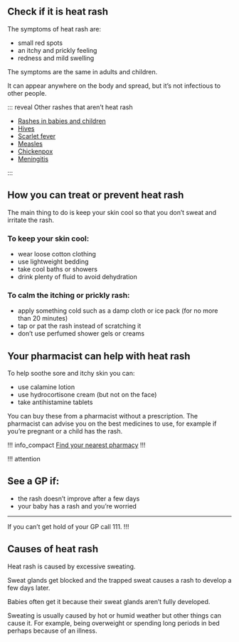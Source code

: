 ## Check if it is heat rash

The symptoms of heat rash are:  

- small red spots
- an itchy and prickly feeling
- redness and mild swelling

The symptoms are the same in adults and children.

It can appear anywhere on the body and spread, but it’s not infectious to other people. 

::: reveal Other rashes that aren’t heat rash

- [Rashes in babies and children](https://beta.nhs.uk/symptoms/rashes-in-babies-and-children)  
- [Hives](#)
- [Scarlet fever](http://www.nhs.uk/Conditions/Scarlet-fever/Pages/Introduction.aspx)
- [Measles](http://www.nhs.uk/conditions/measles/Pages/Introduction.aspx)
- [Chickenpox](http://www.nhs.uk/Conditions/Chickenpox/Pages/Introduction.aspx)
- [Meningitis](http://www.nhs.uk/conditions/Meningitis/Pages/Introduction.aspx)

:::

## How you can treat or prevent heat rash

The main thing to do is keep your skin cool so that you don’t sweat and irritate the rash. 

<article class="panel">
  <div class="panel__header">
    <h3>To keep your skin cool:</h3>
  </div>
  <div class="panel__content">
    <ul class="list--chevron">
      <li>wear loose cotton clothing</li>
      <li>use lightweight bedding</li>
      <li>take cool baths or showers</li>
      <li>drink plenty of fluid to avoid dehydration</li>
    </ul>
  </div>
</article>

<article class="panel">
  <div class="panel__header">
    <h3>To calm the itching or prickly rash:</h3>
  </div>
  <div class="panel__content">
    <ul class="list--chevron">
      <li>apply something cold such as a damp cloth or ice pack (for no more than 20 minutes)</li>
      <li>tap or pat the rash instead of scratching it</li>
      <li>don’t use perfumed shower gels or creams</li>
    </ul>
  </div>
</article>


## Your pharmacist can help with heat rash

To help soothe sore and itchy skin you can:

- use calamine lotion
- use hydrocortisone cream (but not on the face)
- take antihistamine tablets

You can buy these from a pharmacist without a prescription. The pharmacist can advise you on the best medicines to use, for example if you’re pregnant or a child has the rash.

!!! info_compact
[Find your nearest pharmacy](https://beta.nhs.uk/finders/find-help)
!!!


!!! attention
## See a GP if:
- the rash doesn’t improve after a few days
- your baby has a rash and you’re worried


***
If you can’t get hold of your GP call 111.
!!!


## Causes of heat rash

Heat rash is caused by excessive sweating.

Sweat glands get blocked and the trapped sweat causes a rash to develop a few days later.

Babies often get it because their sweat glands aren’t fully developed.

Sweating is usually caused by hot or humid weather but other things can cause it. For example, being overweight or spending long periods in bed perhaps because of an illness. 